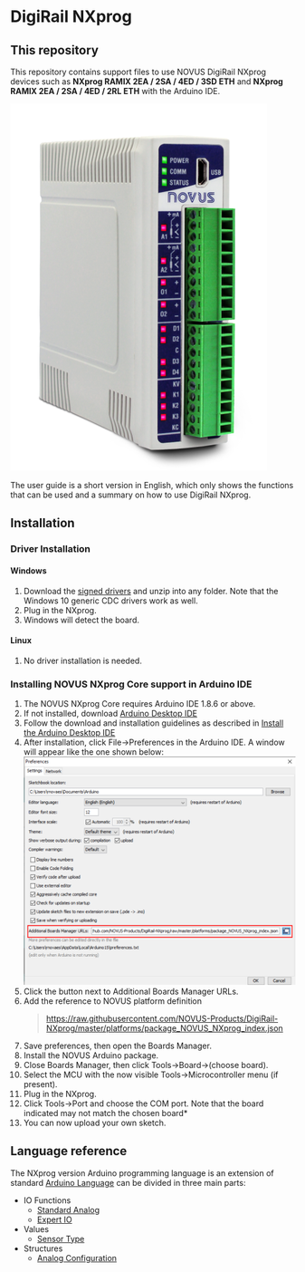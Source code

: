 # DigiRail NXprog

## This repository
This repository contains support files to use NOVUS DigiRail NXprog devices such as **NXprog RAMIX 2EA / 2SA / 4ED / 3SD ETH** and **NXprog RAMIX 2EA / 2SA / 4ED / 2RL ETH** with the Arduino IDE.

![alt text](./images/RAMIX-DO.png "NXprog RAMIX DO")

The user guide is a short version in English, which only shows the functions that can be used and a summary on how to use DigiRail NXprog.


## Installation

### Driver Installation

#### Windows

1. Download the [signed drivers](https://github.com/NOVUS-Products/DigiRail-NXprog/drivers) and unzip into any folder.
   Note that the Windows 10 generic CDC drivers work as well.
1. Plug in the NXprog.
1. Windows will detect the board. 

#### Linux

1. No driver installation is needed.


### Installing NOVUS NXprog Core support in Arduino IDE 


1. The NOVUS NXprog Core requires Arduino IDE 1.8.6 or above.
1. If not installed, download [Arduino Desktop IDE](https://www.arduino.cc/en/Main/Software)
1. Follow the download and installation guidelines as described in [Install the Arduino Desktop IDE](https://www.arduino.cc/en/Guide/HomePage) 
1. After installation, click File->Preferences in the Arduino IDE. A window will appear like the one shown below:
![alt text](./images/IDE-preferences.png "Arduino IDE Preferences") 
3. Click the button next to Additional Boards Manager URLs.
4. Add the reference to NOVUS platform definition
   > https://raw.githubusercontent.com/NOVUS-Products/DigiRail-NXprog/master/platforms/package_NOVUS_NXprog_index.json
6. Save preferences, then open the Boards Manager.
7. Install the NOVUS Arduino package.
8. Close Boards Manager, then click Tools->Board->(choose board).
9. Select the MCU with the now visible Tools->Microcontroller menu (if present).
10. Plug in the NXprog.
11. Click Tools->Port and choose the COM port. Note that the board indicated may not match the chosen board*
12. You can now upload your own sketch.


## Language reference
The NXprog version Arduino programming language is an extension of standard [Arduino Language](https://www.arduino.cc/reference/en/) can be divided in three main parts: 
* IO Functions
	* [Standard Analog](./AnalogIO.md)
	* [Expert IO](./ExpertAnalogIO.md)
* Values 
	* [Sensor Type](./SensorType.md)
* Structures
	* [Analog Configuration](./AnalogConfiguration.md)
